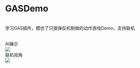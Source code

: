 # GASDemo
<br>学习GAS插件，模仿了只狼弹反机制做的动作游戏Demo，支持联机</br>

<br>AI展示</br>
![](https://github.com/anlingbbq/GASDemo/blob/main/Gif/Demo.gif)
<br>联机视角<br>
![](https://github.com/anlingbbq/GASDemo/blob/main/Gif/Demo2.gif)
